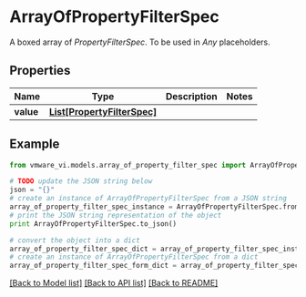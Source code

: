 # ArrayOfPropertyFilterSpec

A boxed array of *PropertyFilterSpec*. To be used in *Any* placeholders. 

## Properties
Name | Type | Description | Notes
------------ | ------------- | ------------- | -------------
**value** | [**List[PropertyFilterSpec]**](PropertyFilterSpec.md) |  | 

## Example

```python
from vmware_vi.models.array_of_property_filter_spec import ArrayOfPropertyFilterSpec

# TODO update the JSON string below
json = "{}"
# create an instance of ArrayOfPropertyFilterSpec from a JSON string
array_of_property_filter_spec_instance = ArrayOfPropertyFilterSpec.from_json(json)
# print the JSON string representation of the object
print ArrayOfPropertyFilterSpec.to_json()

# convert the object into a dict
array_of_property_filter_spec_dict = array_of_property_filter_spec_instance.to_dict()
# create an instance of ArrayOfPropertyFilterSpec from a dict
array_of_property_filter_spec_form_dict = array_of_property_filter_spec.from_dict(array_of_property_filter_spec_dict)
```
[[Back to Model list]](../README.md#documentation-for-models) [[Back to API list]](../README.md#documentation-for-api-endpoints) [[Back to README]](../README.md)


